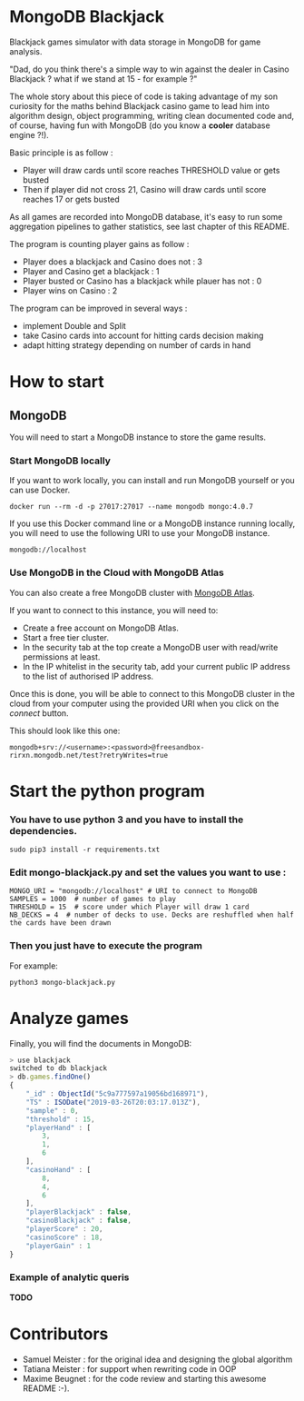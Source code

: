 # MongoDB Blackjack

Blackjack games simulator with data storage in MongoDB for game analysis.

"Dad, do you think there's a simple way to win against the dealer in Casino Blackjack ? what if we stand at 15 - for example ?"

The whole story about this piece of code is taking advantage of my son curiosity for the maths behind Blackjack casino game to lead him into algorithm design, object programming, writing clean documented code and, of course, having fun with MongoDB (do you know a **cooler** database engine ?!).

Basic principle is as follow :
* Player will draw cards until score reaches THRESHOLD value or gets busted
* Then if player did not cross 21, Casino will draw cards until score reaches 17 or gets busted

As all games are recorded into MongoDB database, it's easy to run some aggregation pipelines to gather statistics, see last chapter of this README.

The program is counting player gains as follow :
* Player does a blackjack and Casino does not : 3 
* Player and Casino get a blackjack : 1
* Player busted or Casino has a blackjack while plauer has not : 0
* Player wins on Casino : 2

The program can be improved in several ways :
- implement Double and Split
- take Casino cards into account for hitting cards decision making
- adapt hitting strategy depending on number of cards in hand

# How to start

## MongoDB

You will need to start a MongoDB instance to store the game results.

### Start MongoDB locally

If you want to work locally, you can install and run MongoDB yourself or you can use Docker.

```
docker run --rm -d -p 27017:27017 --name mongodb mongo:4.0.7
```

If you use this Docker command line or a MongoDB instance running locally, you will need to use the following URI to use your MongoDB instance.

```
mongodb://localhost
```

### Use MongoDB in the Cloud with MongoDB Atlas

You can also create a free MongoDB cluster with [MongoDB Atlas](https://cloud.mongodb.com).

If you want to connect to this instance, you will need to:

- Create a free account on MongoDB Atlas.
- Start a free tier cluster.
- In the security tab at the top create a MongoDB user with read/write permissions at least.
- In the IP whitelist in the security tab, add your current public IP address to the list of authorised IP address.

Once this is done, you will be able to connect to this MongoDB cluster in the cloud from your computer using the provided URI when you click on the *connect* button.

This should look like this one:

```
mongodb+srv://<username>:<password>@freesandbox-rirxn.mongodb.net/test?retryWrites=true
```

# Start the python program

### You have to use python 3 and you have to install the dependencies.

```
sudo pip3 install -r requirements.txt
```

### Edit mongo-blackjack.py and set the values you want to use :

```
MONGO_URI = "mongodb://localhost" # URI to connect to MongoDB
SAMPLES = 1000  # number of games to play
THRESHOLD = 15  # score under which Player will draw 1 card
NB_DECKS = 4  # number of decks to use. Decks are reshuffled when half the cards have been drawn
```

### Then you just have to execute the program

For example:

```
python3 mongo-blackjack.py
```

# Analyze games

Finally, you will find the documents in MongoDB:

```js
> use blackjack
switched to db blackjack
> db.games.findOne()
{
	"_id" : ObjectId("5c9a777597a19056bd168971"),
	"TS" : ISODate("2019-03-26T20:03:17.013Z"),
	"sample" : 0,
	"threshold" : 15,
	"playerHand" : [
		3,
		1,
		6
	],
	"casinoHand" : [
		8,
		4,
		6
	],
	"playerBlackjack" : false,
	"casinoBlackjack" : false,
	"playerScore" : 20,
	"casinoScore" : 18,
	"playerGain" : 1
}
```

### Example of analytic queris

__TODO__

# Contributors

- Samuel Meister : for the original idea and designing the global algorithm
- Tatiana Meister : for support when rewriting code in OOP
- Maxime Beugnet : for the code review and starting this awesome README :-).
